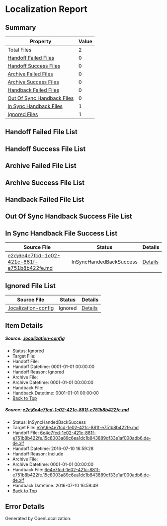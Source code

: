 # <a name='report-top'></a> Localization Report

## Summary
 Property | Value 
 -------- | ----- 
 Total Files | 2
[ Handoff Failed Files ](#handoff-failed-list)| 0
[ Handoff Success Files ](#handoff-success-list)| 0
[ Archive Failed Files ](#archive-failed-list)| 0
[ Archive Success Files ](#archive-success-list)| 0
[ Handback Failed Files ](#handback-failed-list)| 0
[ Out Of Sync Handback Files ](#outofsync-handback-success-list)| 0
[ In Sync Handback Files ](#insync-handback-success-list)| 1
[ Ignored Files ](#ignored-list)| 1

## <a name='handoff-failed-list'></a> Handoff Failed File List

## <a name='handoff-success-list'></a> Handoff Success File List

## <a name='archive-failed-list'></a> Archive Failed File List

## <a name='archive-success-list'></a> Archive Success File List

## <a name='handback-failed-list'></a> Handback Failed File List

## <a name='outofsync-handback-success-list'></a> Out Of Sync Handback Success File List

## <a name='insync-handback-success-list'></a> In Sync Handback File Success List
 Source File | Status | Details 
 ----------- | ------ | ------- 
 [e2e\6e4e7fcd-1e02-421c-881f-e751b8b422fe.md](https://github.com/OpenLocalizationTestOrg/oltest/blob/2dca57cb3102685c4d49e5fa259fb6e97abae3b1/e2e/6e4e7fcd-1e02-421c-881f-e751b8b422fe.md) | InSyncHandedBackSuccess | [Details](#98eaa1dd5a3d7a686e5da9215fe69bcc2a50b3bd1)

## <a name='ignored-list'></a> Ignored File List
 Source File | Status | Details 
 ----------- | ------ | ------- 
 [.localization-config](https://github.com/OpenLocalizationTestOrg/oltest/blob/2dca57cb3102685c4d49e5fa259fb6e97abae3b1/.localization-config) | Ignored | [Details](#3d4f252ac210baf56311d7e97dcc2db10974dbd20)

## Item Details
##### <a name='3d4f252ac210baf56311d7e97dcc2db10974dbd20'></a> Source: [.localization-config](https://github.com/OpenLocalizationTestOrg/oltest/blob/2dca57cb3102685c4d49e5fa259fb6e97abae3b1/.localization-config)
* Status: Ignored
* Target File: 
* Handoff File: 
* Handoff Datetime: 0001-01-01 00:00:00
* Handoff Reason: Ignored
* Archive File: 
* Archive Datetime: 0001-01-01 00:00:00
* Handback File: 
* Handback Datetime: 0001-01-01 00:00:00
* [Back to Top](#report-top)

##### <a name='98eaa1dd5a3d7a686e5da9215fe69bcc2a50b3bd1'></a> Source: [e2e\6e4e7fcd-1e02-421c-881f-e751b8b422fe.md](https://github.com/OpenLocalizationTestOrg/oltest/blob/2dca57cb3102685c4d49e5fa259fb6e97abae3b1/e2e/6e4e7fcd-1e02-421c-881f-e751b8b422fe.md)
* Status: InSyncHandedBackSuccess
* Target File: [e2e\6e4e7fcd-1e02-421c-881f-e751b8b422fe.md](https://github.com/OpenLocalizationTestOrg/oltest-dede-fly/blob/a82da28379f761a0da8459f55237fa01aac83f8c/e2e/6e4e7fcd-1e02-421c-881f-e751b8b422fe.md)
* Handoff File: [6e4e7fcd-1e02-421c-881f-e751b8b422fe.15c8003a89c6ea1dc1b843889df33e1af000adb6.de-de.xlf](https://github.com/OpenLocalizationTestOrg/olhandoff-e2e/blob/d81a07c849e585fafebe39967ace8f7c6f35beaf/ol-handoff/OpenLocalizationTestOrg/oltest-dede-fly/ci/ht/6e4e7fcd-1e02-421c-881f-e751b8b422fe.15c8003a89c6ea1dc1b843889df33e1af000adb6.de-de.xlf)
* Handoff Datetime: 2016-07-10 16:59:28
* Handoff Reason: Include
* Archive File: 
* Archive Datetime: 0001-01-01 00:00:00
* Handback File: [6e4e7fcd-1e02-421c-881f-e751b8b422fe.15c8003a89c6ea1dc1b843889df33e1af000adb6.de-de.xlf](https://github.com/OpenLocalizationTestOrg/olhandback-e2e/blob/605cd21ad51cb9965f00d87b11e18d72809fdc5a/ol-handback/OpenLocalizationTestOrg/oltest-dede-fly/ci/ht/6e4e7fcd-1e02-421c-881f-e751b8b422fe.15c8003a89c6ea1dc1b843889df33e1af000adb6.de-de.xlf)
* Handback Datetime: 2016-07-10 16:59:49
* [Back to Top](#report-top)


## Error Details

Generated by OpenLocalization.
